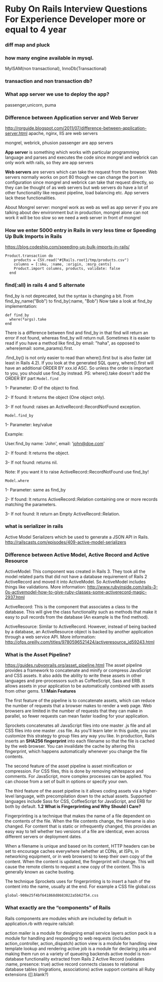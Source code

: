 # Ruby On Rails Interview Questions For Experience Developer more or equal to 4 year
### diff map and pluck
### how many engine available in mysql.
MyISAM(non transactional), InnoDb(Transactional)
### transaction and non transaction db?
### What app server we use to deploy the app?
passenger,unicorn, puma
### Difference between Application server and Web Server 
http://rorguide.blogspot.com/2011/07/difference-between-application-server.html
apache, nginx, IIS are web servers

mongrel, webrick, phusion passenger are app servers

<b>App server</b> is something which works with particular programming language and parses and executes the code
since mongrel and webrick can only work with rails, so they are app servers

<b>Web servers</b> are servers which can take the request from the browser.
Web servers normally works on port 80 though we can change the port in configuration
since mongrel and webrick can take that request directly, so they can be thought of as web servers but web servers do have a lot of other functionality like request pipeline, load balancing etc.
App servers lack these functionalities.

About Mongrel server:
mongrel work as web as well as app server if you are talking about dev environment
but in production, mongrel alone can not work it will be too slow
so we need a web server in front of mongrel
### How we enter 5000 entry in Rails in very less time or Speeding Up Bulk Imports in Rails
https://blog.codeship.com/speeding-up-bulk-imports-in-rails/
```
Product.transaction do
    products = CSV.read("#{Rails.root}/tmp/products.csv")
    columns = [:sku, :name, :origin, :msrp_cents]
    Product.import columns, products, validate: false
  end
```
### find(:all) in rails 4 and 5 alternate
find_by is not deprecated, but the syntax is changing a bit. From find_by_name("Bob") to find_by(:name, "Bob")
Now take a look at find_by implementation:
```
def find_by
  where(*args).take
end
```
There is a difference between find and find_by in that find will return an error if not found, whereas find_by will return null.
Sometimes it is easier to read if you have a method like find_by email: "haha", as opposed to .where(email: some_params).first.

.find_by() is not only easier to read than where().first but is also faster (at least in Rails 4.2). If you look at the generated SQL query, where().first will have an additional ORDER BY xxx.id ASC. So unless the order is important to you, you should use find_by instead. PS: where().take doesn't add the ORDER BY part
```Model.find```

1- Parameter: ID of the object to find.

2- If found: It returns the object (One object only).

3- If not found: raises an ActiveRecord::RecordNotFound exception.
```
Model.find_by
```
1- Parameter: key/value

Example:

User.find_by name: 'John', email: 'john@doe.com'

2- If found: It returns the object.

3- If not found: returns nil.

Note: If you want it to raise ActiveRecord::RecordNotFound use find_by!
```
Model.where
```
1- Parameter: same as find_by

2- If found: It returns ActiveRecord::Relation containing one or more records matching the parameters.

3- If not found: It return an Empty ActiveRecord::Relation.

### what is serializer in rails
Active Model Serializers which be used to generate a JSON API in Rails.
http://railscasts.com/episodes/409-active-model-serializers
### Difference between Active Model, Active Record and Active Resource
ActiveModel: This component was created in Rails 3. They took all the model related parts that did not have a database requirement of Rails 2 ActiveRecord and moved it into ActiveModel. So ActiveModel includes things like validations. More information: http://www.rubyinside.com/rails-3-0s-activemodel-how-to-give-ruby-classes-some-activerecord-magic-2937.html

ActiveRecord: This is the component that associates a class to the database. This will give the class functionality such as methods that make it easy to pull records from the database (An example is the find method).

ActiveResource: Similar to ActiveRecord. However, instead of being backed by a database, an ActiveResource object is backed by another application through a web service API. More information: http://ofps.oreilly.com/titles/9780596521424/activeresource_id59243.html
### What is the Asset Pipeline?
https://guides.rubyonrails.org/asset_pipeline.html
The asset pipeline provides a framework to concatenate and minify or compress JavaScript and CSS assets. It also adds the ability to write these assets in other languages and pre-processors such as CoffeeScript, Sass and ERB. It allows assets in your application to be automatically combined with assets from other gems.
<b>1.1 Main Features</b>

The first feature of the pipeline is to concatenate assets, which can reduce the number of requests that a browser makes to render a web page. Web browsers are limited in the number of requests that they can make in parallel, so fewer requests can mean faster loading for your application.

Sprockets concatenates all JavaScript files into one master .js file and all CSS files into one master .css file. As you'll learn later in this guide, you can customize this strategy to group files any way you like. In production, Rails inserts an <b>SHA256 fingerprint</b> into each filename so that the file is cached by the web browser. You can invalidate the cache by altering this fingerprint, which happens automatically whenever you change the file contents.

The second feature of the asset pipeline is asset minification or compression. For CSS files, this is done by removing whitespace and comments. For JavaScript, more complex processes can be applied. You can choose from a set of built in options or specify your own.

The third feature of the asset pipeline is it allows coding assets via a higher-level language, with precompilation down to the actual assets. Supported languages include Sass for CSS, CoffeeScript for JavaScript, and ERB for both by default.
<b>1.2 What is Fingerprinting and Why Should I Care?</b>

Fingerprinting is a technique that makes the name of a file dependent on the contents of the file. When the file contents change, the filename is also changed. For content that is static or infrequently changed, this provides an easy way to tell whether two versions of a file are identical, even across different servers or deployment dates.

When a filename is unique and based on its content, HTTP headers can be set to encourage caches everywhere (whether at CDNs, at ISPs, in networking equipment, or in web browsers) to keep their own copy of the content. When the content is updated, the fingerprint will change. This will cause the remote clients to request a new copy of the content. This is generally known as cache busting.

The technique Sprockets uses for fingerprinting is to insert a hash of the content into the name, usually at the end. For example a CSS file global.css
```
global-908e25f4bf641868d8683022a5b62f54.css
```
### What exactly are the “components” of Rails 
Rails components are modules which are included by default in application.rb with require rails/all:

action mailer is a module for designing email service layers
action pack is a module for handling and responding to web requests (includes action_controller, action_dispatch)
action view is a module for handling view template lookup and rendering
active job is a module for declaring jobs and making them run on a variety of queueing backends
active model is non-database functionality extracted from Rails 2 Active Record (validates :name, presence: true)
active record connects classes to relational database tables (migrations, associations)
active support contains all Ruby extensions ([].blank?)

